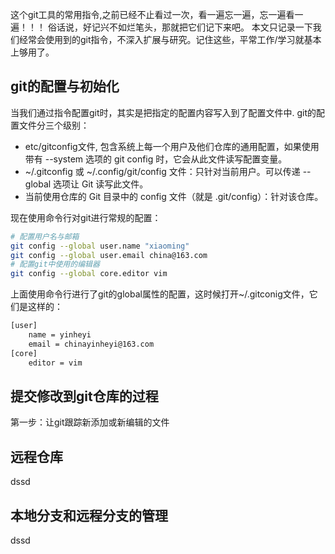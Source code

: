这个git工具的常用指令,之前已经不止看过一次，看一遍忘一遍，忘一遍看一遍！！！ 俗话说，好记兴不如烂笔头，那就把它们记下来吧。
本文只记录一下我们经常会使用到的git指令，不深入扩展与研究。记住这些，平常工作/学习就基本上够用了。

## git的配置与初始化

当我们通过指令配置git时，其实是把指定的配置内容写入到了配置文件中. git的配置文件分三个级别：
- etc/gitconfig文件, 包含系统上每一个用户及他们仓库的通用配置，如果使用带有 --system 选项的 git config 时，它会从此文件读写配置变量。
- ~/.gitconfig 或 ~/.config/git/config 文件：只针对当前用户。可以传递 --global 选项让 Git 读写此文件。
- 当前使用仓库的 Git 目录中的 config 文件（就是 .git/config）：针对该仓库。

现在使用命令行对git进行常规的配置：
````bash
# 配置用户名与邮箱
git config --global user.name "xiaoming"
git config --global user.email china@163.com
# 配置git中使用的编辑器
git config --global core.editor vim
````

上面使用命令行进行了git的global属性的配置，这时候打开~/.gitconig文件，它们是这样的：
````bash
[user]
	name = yinheyi
	email = chinayinheyi@163.com
[core]
	editor = vim
````

## 提交修改到git仓库的过程
第一步：让git跟踪新添加或新编辑的文件


## 远程仓库

dssd

## 本地分支和远程分支的管理

dssd


